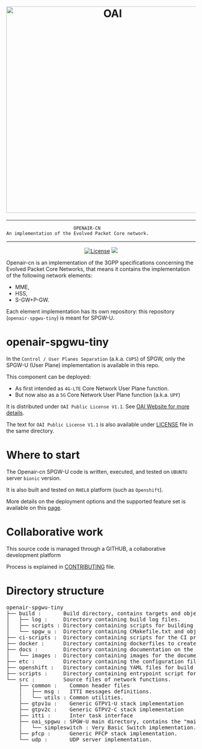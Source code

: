 <h1 align="center">
    <a href="https://openairinterface.org/"><img src="https://openairinterface.org/wp-content/uploads/2015/06/cropped-oai_final_logo.png" alt="OAI" width="550"></a>
</h1>

------------------------------------------------------------------------------

                             OPENAIR-CN
    An implementation of the Evolved Packet Core network.
    
------------------------------------------------------------------------------
    
<p align="center">
    <a href="https://github.com/OPENAIRINTERFACE/openair-spgwu-tiny/blob/master/LICENSE"><img src="https://img.shields.io/badge/license-OAI--Public--V1.1-blue" alt="License"></a>
    <a href="https://jenkins-oai.eurecom.fr/job/OAI-CN-SPGWU-TINY/"><img src="https://img.shields.io/jenkins/build?jobUrl=https%3A%2F%2Fjenkins-oai.eurecom.fr%2Fjob%2FOAI-CN-SPGWU-TINY%2F&label=build%20SPGWU-TINY"></a>
</p>

  Openair-cn is an implementation of the 3GPP specifications concerning the 
  Evolved Packet Core Networks, that means it contains the implementation of the
  following network elements:

  * MME,
  * HSS,
  * S-GW+P-GW.
  
  Each element implementation has its own repository: this repository (`openair-spgwu-tiny`) is meant for SPGW-U.

# openair-spgwu-tiny

In the `Control / User Planes Separation` (a.k.a. `CUPS`) of SPGW, only the SPGW-U (User Plane) implementation is available in this repo.

This component can be deployed:

*  As first intended as `4G-LTE` Core Network User Plane function.
*  But now also as a `5G` Core Network User Plane function (a.k.a. `UPF`)

It is distributed under `OAI Public License V1.1`. See [OAI Website for more details](https://www.openairinterface.org/?page_id=698).

The text for `OAI Public License V1.1` is also available under [LICENSE](LICENSE) file in the same directory.

# Where to start

  The Openair-cn SPGW-U code is written, executed, and tested on `UBUNTU` server `bionic` version.

  It is also built and tested on `RHEL8` platform (such as `Openshift`).

  More details on the deployment options and the supported feature set is available on this [page](docs/FEATURE_SET.md).

# Collaborative work

  This source code is managed through a GITHUB, a collaborative development platform

  Process is explained in [CONTRIBUTING](CONTRIBUTING.md) file.

# Directory structure

<pre>
openair-spgwu-tiny
├── build :       Build directory, contains targets and object files generated by compilation of network functions. 
│   ├── log :     Directory containing build log files.
│   ├── scripts : Directory containing scripts for building network functions.
│   └── spgw_u :  Directory containing CMakefile.txt and object files generated by compilation of SPGW-U network function. 
├── ci-scripts :  Directory containing scripts for the CI process.
├── docker :      Directory containing dockerfiles to create images.
├── docs :        Directory containing documentation on the supported feature set.
│   └── images :  Directory containing images for the documentation.
├── etc :         Directory containing the configuration files to be deployed for each network function.
├── openshift :   Directory containing YAML files for build within OpenShift context.
├── scripts :     Directory containing entrypoint script for container images.
└── src :         Source files of network functions.
    ├── common :    Common header files
    │   ├── msg :   ITTI messages definitions.
    │   └── utils : Common utilities.
    ├── gtpv1u :    Generic GTPV1-U stack implementation
    ├── gtpv2c :    Generic GTPV2-C stack implementation
    ├── itti :      Inter task interface 
    ├── oai_spgwu : SPGW-U main directory, contains the "main" CMakeLists.txt file.
    │   └── simpleswitch : Very Basic Switch implementation.
    ├── pfcp :      Generic PFCP stack implementation.
    └── udp :       UDP server implementation.
</pre>


